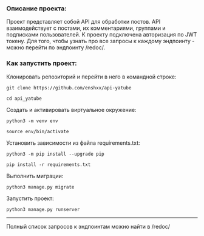 ### Описание проекта:
Проект представляет собой API для обработки постов. API взаимодействует с постами, их комментариями, группами и подписками пользователей. К проекту подключена авторизация по JWT токену. Для того, чтобы узнать про все запросы к каждому эндпоинту -  можно перейти по эндпоинту /redoc/.

### Как запустить проект:

Клонировать репозиторий и перейти в него в командной строке:

```
git clone https://github.com/enshxx/api-yatube
```

```
cd api_yatube
```

Cоздать и активировать виртуальное окружение:

```
python3 -m venv env
```

```
source env/bin/activate
```

Установить зависимости из файла requirements.txt:

```
python3 -m pip install --upgrade pip
```

```
pip install -r requirements.txt
```

Выполнить миграции:

```
python3 manage.py migrate
```

Запустить проект:

```
python3 manage.py runserver
```
----
Полный список запросов к эндпоинтам можно найти в /redoc/
